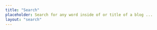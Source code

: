 ```yaml
---
title: "Search"
placeholder: Search for any word inside of or title of a blog ...
layout: "search"
---
```

